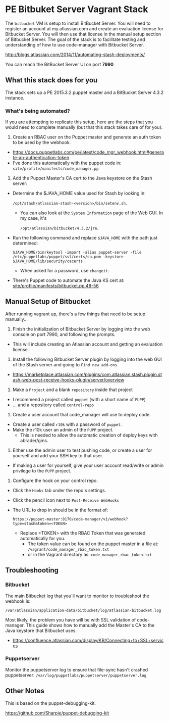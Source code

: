 # PE Bitbuket Server Vagrant Stack

The `bitbucket` VM is setup to install BitBucket Server. You will need to register an account at my.atlassian.com and create an evaluation license for Bitbucket Server. You will then use that license in the manual setup section of Bitbucket Server. The goal of the stack is to facilitate testing and understanding of how to use code-manager with Bitbucket Server.

http://blogs.atlassian.com/2014/11/automating-stash-deployments/

You can reach the BitBucket Server UI on port **7990**


## What this stack does for you

The stack sets up a PE 2015.3.2 puppet master and a BitBucket Server 4.3.2 instance.

### What's being automated?

If you are attempting to replicate this setup, here are the steps that you would need to complete manually (but that this stack takes care of for you).

1. Create an RBAC user on the Puppet master and generate an auth token to be used by the webhook.
  * https://docs.puppetlabs.com/pe/latest/code_mgr_webhook.html#generate-an-authentication-token
  * I've done this automatically with the puppet code in:
    `site/profile/manifests/code_manager.pp`
1. Add the Puppet Master's CA cert to the Java keystore on the Stash server:
  * Determine the $JAVA_HOME value used for Stash by looking in:

    `/opt/stash/atlassian-stash-<version>/bin/setenv.sh`.
    * You can also look at the `System Information` page of the Web GUI. In my case, it's

      `/opt/atlassian/bitbucket/4.3.2/jre`.
  * Run the following command and replace `$JAVA_HOME` with the path just determined:
    ```
    $JAVA_HOME/bin/keytool -import -alias puppet-server -file /etc/puppetlabs/puppet/ssl/certs/ca.pem -keystore $JAVA_HOME/lib/security/cacerts
    ```

    * When asked for a password, use `changeit`.

  * There's Puppet code to automate the Java KS cert at: [site/profile/manifests/bitbucket.pp:48-56](site/profile/manifests/bitbucket.pp#L48-56)

## Manual Setup of Bitbucket

After running vagrant up, there's a few things that need to be setup manually...

1. Finish the initialization of Bitbucket Server by logging into the web console on port 7990, and following the prompts.
  * This will include creating an Atlassian account and getting an evaluation license.

1. Install the following Bitbucket Server plugin by logging into the web GUI of the Stash server and going to `Find new add-ons`.
  * https://marketplace.atlassian.com/plugins/com.atlassian.stash.plugin.stash-web-post-receive-hooks-plugin/server/overview

1. Make a `Project` and a blank `repository` inside that project
  * I recommend a project called `puppet` (with a short name of `PUPP`)
  * ... and a repository called `control-repo`

1. Create a user account that code_manager will use to deploy code.
  * Create a user called `r10k` with a password of `puppet`.
  * Make the r10k user an admin of the `PUPP` project.
    * This is needed to allow the automatic creation of deploy keys with abrader/gms.

1. Either use the admin user to test pushing code, or create a user for yourself and add your SSH key to that user.
  * If making a user for yourself, give your user account read/write or admin privilege to the `PUPP` project.

1. Configure the hook on your control repo.
  * Click the `Hooks` tab under the repo's settings.
  * Click the pencil icon next to `Post-Receive WebHooks`
  * The URL to drop in should be in the format of:

    ```
    https://puppet-master:8170/code-manager/v1/webhook?type=stash&token=<TOKEN>
    ```
    * Replace \<TOKEN\> with the RBAC Token that was generated automatically for you.
      * The token value can be found on the puppet master in a file at: `/vagrant/code_manager_rbac_token.txt`
      * or in the Vagrant directory as: `code_manager_rbac_token.txt`


## Troubleshooting

### Bitbucket

The main Bitbucket log that you'll want to monitor to troubleshoot the webhook is:
  ```
  /var/atlassian/application-data/bitbucket/log/atlassian-bitbucket.log
  ```

Most likely, the problem you have will be with SSL validation of code-manager. This guide shows how to manually add the Master's CA to the Java keystore that Bitbucket uses.
  * https://confluence.atlassian.com/display/KB/Connecting+to+SSL+services

### Puppetserver

Monitor the puppetserver log to ensure that file-sync hasn't crashed puppetserver: `/var/log/puppetlabs/puppetserver/puppetserver.log`

## Other Notes

This is based on the puppet-debugging-kit.

https://github.com/Sharpie/puppet-debugging-kit
